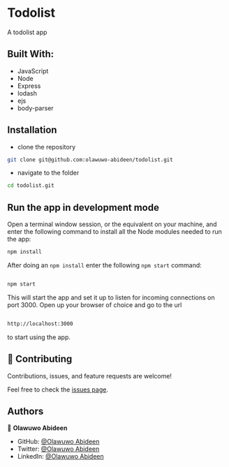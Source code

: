 # Todolist

A todolist app 



## Built With:

- JavaScript
- Node
- Express
- lodash
- ejs
- body-parser



## Installation

- clone the repository

```sh
git clone git@github.com:olawuwo-abideen/todolist.git
```

- navigate to the folder

```sh
cd todolist.git
```

## Run the app in development mode

Open a terminal window session, or the equivalent on your machine, and enter the following command to install all the
Node modules needed to run the app:

```sh
npm install
```

After doing an `npm install` enter the following `npm start` command:

```sh

npm start

```

This will start the app and set it up to listen for incoming connections on port 3000. Open up your browser of choice
and go to the url

```sh

http://localhost:3000

```

to start using the app.

## 🤝 Contributing

Contributions, issues, and feature requests are welcome!

Feel free to check the [issues page](https://github.com/Olawuwo-Abideen/todolist/issues).

## Authors

👤 **Olawuwo Abideen**

- GitHub: [@Olawuwo Abideen](https://github.com/olawuwo-abideen)
- Twitter: [@Olawuwo Abideen](https://twitter.com/olawuwo_abideen)
- LinkedIn: [@Olawuwo Abideen](https://www.linkedin.com/in/olawuwo-abideen/)
